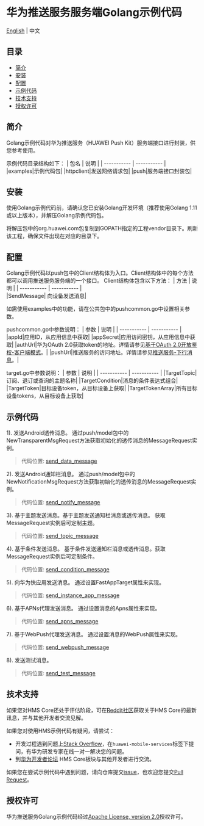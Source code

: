 # 华为推送服务服务端Golang示例代码
[English](README.md) | 中文

## 目录
 * [简介](#简介)
 * [安装](#安装)
 * [配置](#配置)
 * [示例代码](#示例代码)
 * [技术支持](#技术支持)
 * [授权许可](#授权许可)

## 简介
Golang示例代码对华为推送服务（HUAWEI Push Kit）服务端接口进行封装，供您参考使用。

示例代码目录结构如下：
| 包名   | 说明 |
| ----------- | ----------- |  
|examples|示例代码包|
|httpclient|发送网络请求包|
|push|服务端接口封装包|

## 安装
使用Golang示例代码前，请确认您已安装Golang开发环境（推荐使用Golang 1.11或以上版本），并解压Golang示例代码包。
    
将解压包中的org.huawei.com包复制到GOPATH指定的工程vendor目录下。刷新该工程，确保文件出现在对应的目录下。
    
## 配置 
Golang示例代码以push包中的Client结构体为入口。Client结构体中的每个方法都可以调用推送服务服务端的一个接口。
Client结构体包含以下方法：
| 方法   | 说明 |
| ----------- | ----------- |    
|SendMessage|   向设备发送消息|

如需使用examples中的功能，请在公共包中的pushcommon.go中设置相关参数。

pushcommon.go中参数说明：
| 参数   | 说明 |
| ----------- | ----------- |
|appId|应用ID，从应用信息中获取|
|appSecret|应用访问密钥，从应用信息中获取|
|authUrl|华为OAuth 2.0获取token的地址。详情请参见[基于OAuth 2.0开放鉴权-客户端模式](https://developer.huawei.com/consumer/cn/doc/development/HMSCore-Guides/oauth2-0000001212610981)。|
|pushUrl|推送服务的访问地址。详情请参见[推送服务-下行消息](https://developer.huawei.com/consumer/cn/doc/development/HMSCore-Guides/android-server-dev-0000001050040110?ha_source=hms1)。|

target.go中参数说明：
| 参数   | 说明 |
| ----------- | ----------- | 
|TargetTopic|订阅、退订或查询的主题名称|
|TargetCondition|消息的条件表达式组合|
|TargetToken|目标设备token，从目标设备上获取|
|TargetTokenArray|所有目标设备tokens，从目标设备上获取|

## 示例代码

1). 发送Android透传消息。
通过push/model包中的NewTransparentMsgRequest方法获取初始化的透传消息的MessageRequest实例。
> 代码位置: [send_data_message](src/examples/send_data_message/main.go)
    
2). 发送Android通知栏消息。
通过push/model包中的NewNotificationMsgRequest方法获取初始化的透传消息的MessageRequest实例。
> 代码位置: [send_notify_message](src/examples/send_notify_message/main.go)
    
3). 基于主题发送消息。基于主题发送通知栏消息或透传消息。
获取MessageRequest实例后可定制主题。
> 代码位置: [send_topic_message](src/examples/send_topic_message/main.go)
    
4). 基于条件发送消息。
基于条件发送通知栏消息或透传消息。获取MessageRequest实例后可定制条件。
> 代码位置: [send_condition_message](src/examples/send_condition_message/main.go)
    
5). 向华为快应用发送消息。
通过设置FastAppTarget属性来实现。
> 代码位置: [send_instance_app_message](src/examples/send_instance_app_message/main.go)
    
6). 基于APNs代理发送消息。
通过设置消息的Apns属性来实现。
> 代码位置: [send_apns_message](src/examples/send_apns_message/main.go)
    
7). 基于WebPush代理发送消息。
通过设置消息的WebPush属性来实现。
> 代码位置: [send_webpush_message](src/examples/send_webpush_message/main.go)
    
8). 发送测试消息。
> 代码位置: [send_test_message](src/examples/send_test_message/main.go)

## 技术支持
如果您对HMS Core还处于评估阶段，可在[Reddit社区](https://www.reddit.com/r/HuaweiDevelopers/)获取关于HMS Core的最新讯息，并与其他开发者交流见解。

如果您对使用HMS示例代码有疑问，请尝试：
- 开发过程遇到问题上[Stack Overflow](https://stackoverflow.com/questions/tagged/huawei-mobile-services?tab=Votes)，在`huawei-mobile-services`标签下提问，有华为研发专家在线一对一解决您的问题。
- 到[华为开发者论坛](https://developer.huawei.com/consumer/cn/forum/blockdisplay?fid=18?ha_source=hms1) HMS Core板块与其他开发者进行交流。

如果您在尝试示例代码中遇到问题，请向仓库提交[issue](https://github.com/HMS-Core/hms-push-serverdemo-go/issues)，也欢迎您提交[Pull Request](https://github.com/HMS-Core/hms-push-serverdemo-go/pulls)。

## 授权许可
华为推送服务Golang示例代码经过[Apache License, version 2.0](http://www.apache.org/licenses/LICENSE-2.0)授权许可。

